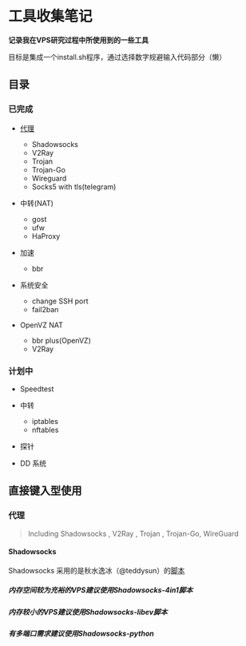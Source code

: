 # 工具收集笔记

**记录我在VPS研究过程中所使用到的一些工具**

目标是集成一个install.sh程序，通过选择数字规避输入代码部分（懒）


## 目录

### 已完成

+ [代理](https://github.com/Cheney-Yu/collective/blob/master/README_CN.md#代理)
    + Shadowsocks
	+ V2Ray
	+ Trojan
	+ Trojan-Go
	+ Wireguard
	+ Socks5 with tls(telegram)

+ 中转(NAT)
    + gost
	+ ufw
	+ HaProxy

+ 加速
    + bbr

+ 系统安全
    + change SSH port
	+ fail2ban

+ OpenVZ NAT
    + bbr plus(OpenVZ)
	+ V2Ray

### 计划中

+ Speedtest

+ 中转
    + iptables
	+ nftables

+ 探针

+ DD 系统


## 直接键入型使用

### 代理
> Including Shadowsocks , V2Ray , Trojan , Trojan-Go, WireGuard

#### Shadowsocks
Shadowsocks 采用的是秋水逸冰（@teddysun）的[脚本](https://github.com/teddysun/shadowsocks_install/tree/master)
##### 内存空间较为充裕的VPS建议使用Shadowsocks-4in1脚本
##### 内存较小的VPS建议使用Shadowsocks-libev脚本
##### 有多端口需求建议使用Shadowsocks-python
